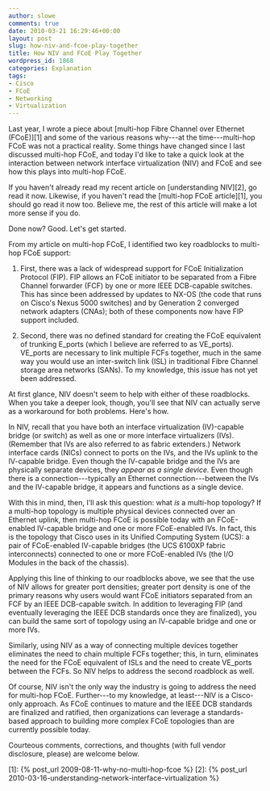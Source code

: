 ```yaml
---
author: slowe
comments: true
date: 2010-03-21 16:29:46+00:00
layout: post
slug: how-niv-and-fcoe-play-together
title: How NIV and FCoE Play Together
wordpress_id: 1868
categories: Explanation
tags:
- Cisco
- FCoE
- Networking
- Virtualization
---
```


Last year, I wrote a piece about [multi-hop Fibre Channel over Ethernet (FCoE)][1] and some of the various reasons why---at the time---multi-hop FCoE was not a practical reality. Some things have changed since I last discussed multi-hop FCoE, and today I'd like to take a quick look at the interaction between network interface virtualization (NIV) and FCoE and see how this plays into multi-hop FCoE.

If you haven't already read my recent article on [understanding NIV][2], go read it now. Likewise, if you haven't read the [multi-hop FCoE article][1], you should go read it now too.  Believe me, the rest of this article will make a lot more sense if you do.

Done now? Good. Let's get started.

From my article on multi-hop FCoE, I identified two key roadblocks to multi-hop FCoE support:

1. First, there was a lack of widespread support for FCoE Initialization Protocol (FIP). FIP allows an FCoE initiator to be separated from a Fibre Channel forwarder (FCF) by one or more IEEE DCB-capable switches. This has since been addressed by updates to NX-OS (the code that runs on Cisco's Nexus 5000 switches) and by Generation 2 converged network adapters (CNAs); both of these components now have FIP support included.

2. Second, there was no defined standard for creating the FCoE equivalent of trunking E_ports (which I believe are referred to as VE_ports). VE_ports are necessary to link multiple FCFs together, much in the same way you would use an inter-switch link (ISL) in traditional Fibre Channel storage area networks (SANs). To my knowledge, this issue has not yet been addressed.

At first glance, NIV doesn't seem to help with either of these roadblocks. When you take a deeper look, though, you'll see that NIV can actually serve as a workaround for both problems. Here's how.

In NIV, recall that you have both an interface virtualization (IV)-capable bridge (or switch) as well as one or more interface virtualizers (IVs). (Remember that IVs are also referred to as fabric extenders.) Network interface cards (NICs) connect to ports on the IVs, and the IVs uplink to the IV-capable bridge. Even though the IV-capable bridge and the IVs are physically separate devices, they _appear as a single device._ Even though there is a connection---typically an Ethernet connection---between the IVs and the IV-capable bridge, it appears and functions as a single device.

With this in mind, then, I'll ask this question: what _is_ a multi-hop topology? If a multi-hop topology is multiple physical devices connected over an Ethernet uplink, then multi-hop FCoE is possible today with an FCoE-enabled IV-capable bridge and one or more FCoE-enabled IVs. In fact, this is the topology that Cisco uses in its Unified Computing System (UCS): a pair of FCoE-enabled IV-capable bridges (the UCS 6100XP fabric interconnects) connected to one or more FCoE-enabled IVs (the I/O Modules in the back of the chassis).

Applying this line of thinking to our roadblocks above, we see that the use of NIV allows for greater port densities; greater port density is one of the primary reasons why users would want FCoE initiators separated from an FCF by an IEEE DCB-capable switch. In addition to leveraging FIP (and eventually leveraging the IEEE DCB standards once they are finalized), you can build the same sort of topology using an IV-capable bridge and one or more IVs.

Similarly, using NIV as a way of connecting multiple devices together eliminates the need to chain multiple FCFs together; this, in turn, eliminates the need for the FCoE equivalent of ISLs and the need to create VE_ports between the FCFs. So NIV helps to address the second roadblock as well.

Of course, NIV isn't the only way the industry is going to address the need for multi-hop FCoE. Further---to my knowledge, at least---NIV is a Cisco-only approach. As FCoE continues to mature and the IEEE DCB standards are finalized and ratified, then organizations can leverage a standards-based approach to building more complex FCoE topologies than are currently possible today.

Courteous comments, corrections, and thoughts (with full vendor disclosure, please) are welcome below.

[1]: {% post_url 2009-08-11-why-no-multi-hop-fcoe %}
[2]: {% post_url 2010-03-16-understanding-network-interface-virtualization %}

